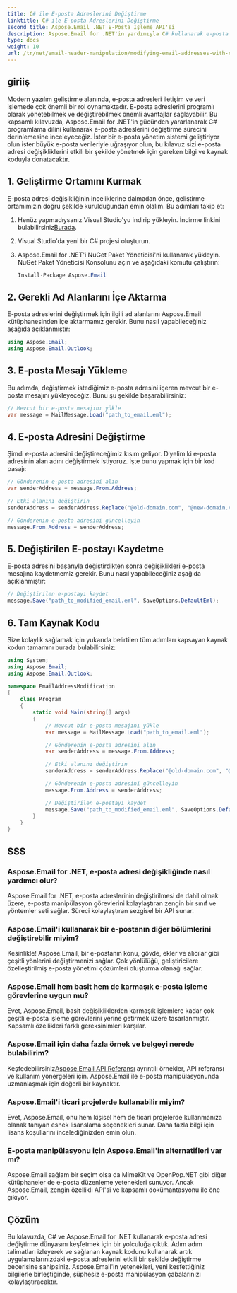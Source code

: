 ```yaml
---
title: C# ile E-posta Adreslerini Değiştirme
linktitle: C# ile E-posta Adreslerini Değiştirme
second_title: Aspose.Email .NET E-Posta İşleme API'si
description: Aspose.Email for .NET'in yardımıyla C# kullanarak e-posta adreslerini nasıl değiştireceğinizi öğrenin. E-posta adreslerini etkili bir şekilde yönetmek için bu adım adım kılavuzu izleyin.
type: docs
weight: 10
url: /tr/net/email-header-manipulation/modifying-email-addresses-with-csharp/
---
```


## giriiş

Modern yazılım geliştirme alanında, e-posta adresleri iletişim ve veri işlemede çok önemli bir rol oynamaktadır. E-posta adreslerini programlı olarak yönetebilmek ve değiştirebilmek önemli avantajlar sağlayabilir. Bu kapsamlı kılavuzda, Aspose.Email for .NET'in gücünden yararlanarak C# programlama dilini kullanarak e-posta adreslerini değiştirme sürecini derinlemesine inceleyeceğiz. İster bir e-posta yönetim sistemi geliştiriyor olun ister büyük e-posta verileriyle uğraşıyor olun, bu kılavuz sizi e-posta adresi değişikliklerini etkili bir şekilde yönetmek için gereken bilgi ve kaynak koduyla donatacaktır.


## 1. Geliştirme Ortamını Kurmak

E-posta adresi değişikliğinin inceliklerine dalmadan önce, geliştirme ortamımızın doğru şekilde kurulduğundan emin olalım. Bu adımları takip et:

1.  Henüz yapmadıysanız Visual Studio'yu indirip yükleyin. İndirme linkini bulabilirsiniz[Burada](https://visualstudio.microsoft.com/downloads/).

2. Visual Studio'da yeni bir C# projesi oluşturun.

3. Aspose.Email for .NET'i NuGet Paket Yöneticisi'ni kullanarak yükleyin. NuGet Paket Yöneticisi Konsolunu açın ve aşağıdaki komutu çalıştırın:
   
   ```csharp
   Install-Package Aspose.Email
   ```

## 2. Gerekli Ad Alanlarını İçe Aktarma

E-posta adreslerini değiştirmek için ilgili ad alanlarını Aspose.Email kütüphanesinden içe aktarmamız gerekir. Bunu nasıl yapabileceğiniz aşağıda açıklanmıştır:

```csharp
using Aspose.Email;
using Aspose.Email.Outlook;
```

## 3. E-posta Mesajı Yükleme

Bu adımda, değiştirmek istediğimiz e-posta adresini içeren mevcut bir e-posta mesajını yükleyeceğiz. Bunu şu şekilde başarabilirsiniz:

```csharp
// Mevcut bir e-posta mesajını yükle
var message = MailMessage.Load("path_to_email.eml");
```

## 4. E-posta Adresini Değiştirme

Şimdi e-posta adresini değiştireceğimiz kısım geliyor. Diyelim ki e-posta adresinin alan adını değiştirmek istiyoruz. İşte bunu yapmak için bir kod pasajı:

```csharp
// Gönderenin e-posta adresini alın
var senderAddress = message.From.Address;

// Etki alanını değiştirin
senderAddress = senderAddress.Replace("@old-domain.com", "@new-domain.com");

// Gönderenin e-posta adresini güncelleyin
message.From.Address = senderAddress;
```

## 5. Değiştirilen E-postayı Kaydetme

E-posta adresini başarıyla değiştirdikten sonra değişiklikleri e-posta mesajına kaydetmemiz gerekir. Bunu nasıl yapabileceğiniz aşağıda açıklanmıştır:

```csharp
// Değiştirilen e-postayı kaydet
message.Save("path_to_modified_email.eml", SaveOptions.DefaultEml);
```

## 6. Tam Kaynak Kodu

Size kolaylık sağlamak için yukarıda belirtilen tüm adımları kapsayan kaynak kodun tamamını burada bulabilirsiniz:

```csharp
using System;
using Aspose.Email;
using Aspose.Email.Outlook;

namespace EmailAddressModification
{
    class Program
    {
        static void Main(string[] args)
        {
            // Mevcut bir e-posta mesajını yükle
            var message = MailMessage.Load("path_to_email.eml");

            // Gönderenin e-posta adresini alın
            var senderAddress = message.From.Address;

            // Etki alanını değiştirin
            senderAddress = senderAddress.Replace("@old-domain.com", "@new-domain.com");

            // Gönderenin e-posta adresini güncelleyin
            message.From.Address = senderAddress;

            // Değiştirilen e-postayı kaydet
            message.Save("path_to_modified_email.eml", SaveOptions.DefaultEml);
        }
    }
}
```

## SSS

### Aspose.Email for .NET, e-posta adresi değişikliğinde nasıl yardımcı olur?

Aspose.Email for .NET, e-posta adreslerinin değiştirilmesi de dahil olmak üzere, e-posta manipülasyon görevlerini kolaylaştıran zengin bir sınıf ve yöntemler seti sağlar. Süreci kolaylaştıran sezgisel bir API sunar.

### Aspose.Email'i kullanarak bir e-postanın diğer bölümlerini değiştirebilir miyim?

Kesinlikle! Aspose.Email, bir e-postanın konu, gövde, ekler ve alıcılar gibi çeşitli yönlerini değiştirmenizi sağlar. Çok yönlülüğü, geliştiricilere özelleştirilmiş e-posta yönetimi çözümleri oluşturma olanağı sağlar.

### Aspose.Email hem basit hem de karmaşık e-posta işleme görevlerine uygun mu?

Evet, Aspose.Email, basit değişikliklerden karmaşık işlemlere kadar çok çeşitli e-posta işleme görevlerini yerine getirmek üzere tasarlanmıştır. Kapsamlı özellikleri farklı gereksinimleri karşılar.

### Aspose.Email için daha fazla örnek ve belgeyi nerede bulabilirim?

Keşfedebilirsiniz[Aspose.Email API Referansı](https://reference.aspose.com/email/net/) ayrıntılı örnekler, API referansı ve kullanım yönergeleri için. Aspose.Email ile e-posta manipülasyonunda uzmanlaşmak için değerli bir kaynaktır.

### Aspose.Email'i ticari projelerde kullanabilir miyim?

Evet, Aspose.Email, onu hem kişisel hem de ticari projelerde kullanmanıza olanak tanıyan esnek lisanslama seçenekleri sunar. Daha fazla bilgi için lisans koşullarını incelediğinizden emin olun.

### E-posta manipülasyonu için Aspose.Email'in alternatifleri var mı?

Aspose.Email sağlam bir seçim olsa da MimeKit ve OpenPop.NET gibi diğer kütüphaneler de e-posta düzenleme yetenekleri sunuyor. Ancak Aspose.Email, zengin özellikli API'si ve kapsamlı dokümantasyonu ile öne çıkıyor.

## Çözüm

Bu kılavuzda, C# ve Aspose.Email for .NET kullanarak e-posta adresi değiştirme dünyasını keşfetmek için bir yolculuğa çıktık. Adım adım talimatları izleyerek ve sağlanan kaynak kodunu kullanarak artık uygulamalarınızdaki e-posta adreslerini etkili bir şekilde değiştirme becerisine sahipsiniz. Aspose.Email'in yetenekleri, yeni keşfettiğiniz bilgilerle birleştiğinde, şüphesiz e-posta manipülasyon çabalarınızı kolaylaştıracaktır.